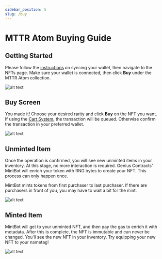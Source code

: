 ```yaml
---
sidebar_position: 5
slug: /buy
---
```


# MTTR Atom Buying Guide

## Getting Started

Please follow the [instructions](/salsadao) on syncing your wallet, then navigate to the NFTs page. Make sure your wallet is connected, then click **Buy** under the MTTR Atom collection.

![alt text](/img/sdao-buy-1.jpg)  


## Buy Screen

You made it! Choose your desired rarity and click **Buy** on the NFT you want. If using the [Cart System](/cart-function), the transaction will be queued. Otherwise confirm the transaction in your preferred wallet.

![alt text](/img/sdao-buy-2.jpg)  

## Unminted Item

Once the operation is confirmed, you will see new unminted items in your inventory. At this stage, no more interaction is required. Genius Contracts' MintBot will enrich your token with RNG bytes to create your NFT. This process can only happen once.

MintBot mints tokens from first purchaser to last purchaser. If there are purchasers in front of you, you may have to wait a bit for the mint.

![alt text](/img/sdao-buy-3.jpg)  

## Minted Item

MintBot will get to your unminted NFT, and then pay the gas to enrich it with metadata. After this is complete, the NFT is immutable and can never be changed. You'll see the new NFT in your inventory. Try equipping your new NFT to your nametag!

![alt text](/img/sdao-buy-4.jpg)  



